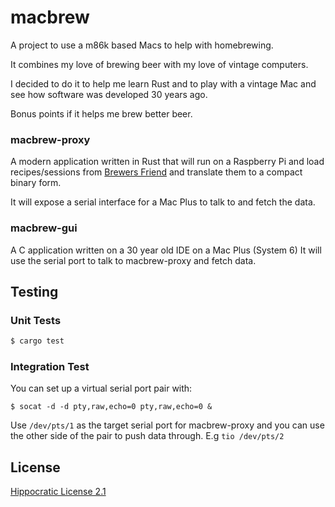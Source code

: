 # macbrew
A project to use a m86k based Macs to help with homebrewing.

It combines my love of brewing beer with
my love of vintage computers.

I decided to do it to help me learn Rust
and to play with a vintage Mac and see
how software was developed 30 years ago.

Bonus points if it helps me brew better beer.

### macbrew-proxy
A modern application written in Rust that
will run on a Raspberry Pi
and load recipes/sessions from [Brewers Friend](https://www.brewersfriend.com/)
and translate them to a compact binary form.

It will expose a serial
interface for a Mac Plus to talk to
and fetch the data.

### macbrew-gui

A C application written
on a 30 year old IDE
on a Mac Plus (System 6)
It will use the serial port to talk to macbrew-proxy
and fetch data.

## Testing

### Unit Tests

```bash
$ cargo test
```

### Integration Test

You can set up a virtual serial port pair with:

```
$ socat -d -d pty,raw,echo=0 pty,raw,echo=0 &
```

Use `/dev/pts/1` as the target serial port for macbrew-proxy and
you can use the other side of the pair to push data through. E.g `tio /dev/pts/2`


## License

[Hippocratic License 2.1](https://firstdonoharm.dev)
